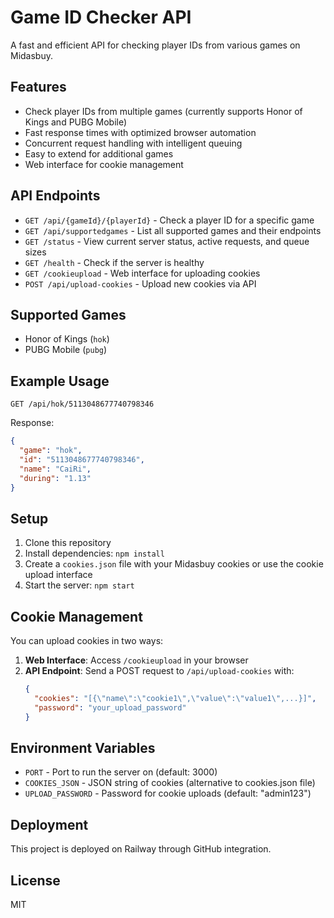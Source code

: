 # Game ID Checker API

A fast and efficient API for checking player IDs from various games on Midasbuy.

## Features

- Check player IDs from multiple games (currently supports Honor of Kings and PUBG Mobile)
- Fast response times with optimized browser automation
- Concurrent request handling with intelligent queuing
- Easy to extend for additional games
- Web interface for cookie management

## API Endpoints

- `GET /api/{gameId}/{playerId}` - Check a player ID for a specific game
- `GET /api/supportedgames` - List all supported games and their endpoints
- `GET /status` - View current server status, active requests, and queue sizes
- `GET /health` - Check if the server is healthy
- `GET /cookieupload` - Web interface for uploading cookies
- `POST /api/upload-cookies` - Upload new cookies via API

## Supported Games

- Honor of Kings (`hok`)
- PUBG Mobile (`pubg`)

## Example Usage

```
GET /api/hok/5113048677740798346
```

Response:
```json
{
  "game": "hok",
  "id": "5113048677740798346",
  "name": "CaiRi",
  "during": "1.13"
}
```

## Setup

1. Clone this repository
2. Install dependencies: `npm install`
3. Create a `cookies.json` file with your Midasbuy cookies or use the cookie upload interface
4. Start the server: `npm start`

## Cookie Management

You can upload cookies in two ways:

1. **Web Interface**: Access `/cookieupload` in your browser
2. **API Endpoint**: Send a POST request to `/api/upload-cookies` with:
   ```json
   {
     "cookies": "[{\"name\":\"cookie1\",\"value\":\"value1\",...}]",
     "password": "your_upload_password"
   }
   ```

## Environment Variables

- `PORT` - Port to run the server on (default: 3000)
- `COOKIES_JSON` - JSON string of cookies (alternative to cookies.json file)
- `UPLOAD_PASSWORD` - Password for cookie uploads (default: "admin123")

## Deployment

This project is deployed on Railway through GitHub integration.

## License

MIT 